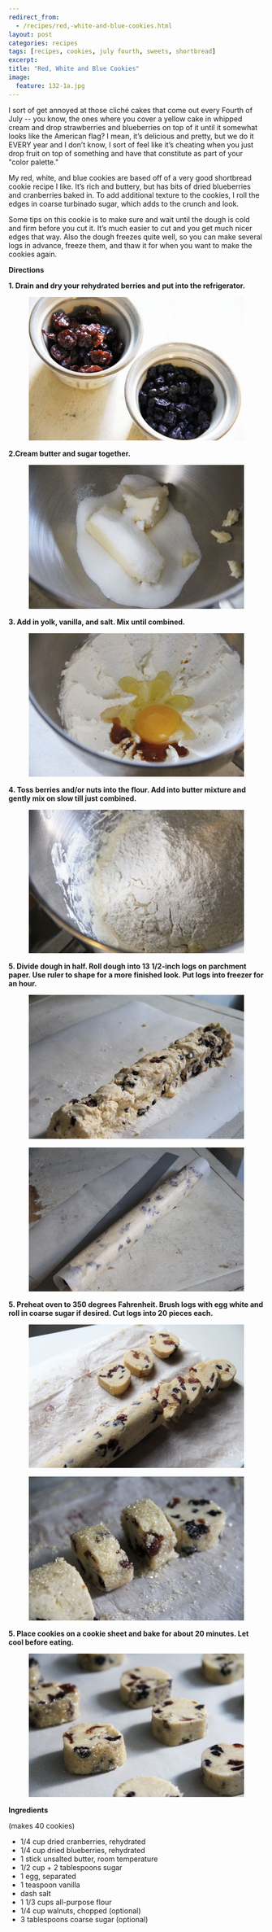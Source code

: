 ```yaml
---
redirect_from: 
  - /recipes/red,-white-and-blue-cookies.html
layout: post
categories: recipes
tags: [recipes, cookies, july fourth, sweets, shortbread]
excerpt: 
title: "Red, White and Blue Cookies"
image:
  feature: 132-1a.jpg
---
```


I sort of get annoyed at those cliché cakes that come out every Fourth of July -- you know, the ones where you cover a yellow cake in whipped cream and drop strawberries and blueberries on top of it until it somewhat looks like the American flag?  I mean, it’s delicious and pretty, but we do it EVERY year and I don’t know, I sort of feel like it’s cheating when you just drop fruit on top of something and have that constitute as part of your "color palette."

My red, white, and blue cookies are based off of a very good shortbread cookie recipe I like.  It’s rich and buttery, but has bits of dried blueberries and cranberries baked in.  To add additional texture to the cookies, I roll the edges in coarse turbinado sugar, which adds to the crunch and look.

Some tips on this cookie is to make sure and wait until the dough is cold and firm before you cut it.  It’s much easier to cut and you get much nicer edges that way.  Also the dough freezes quite well, so you can make several logs in advance, freeze them, and thaw it for when you want to make the cookies again.

__Directions__

__1. Drain and dry your rehydrated berries and put into the refrigerator.__

<figure> <img src='/images/132-8.jpg'> </figure>

__2.Cream butter and sugar together.__  

<figure> <img src='/images/132-2.jpg'> </figure>

__3. Add in yolk, vanilla, and salt. Mix until combined.__  

<figure> <img src='/images/132-4.jpg'> </figure>


__4. Toss berries and/or nuts into the flour. Add into butter mixture and gently mix on slow till just combined.__

<figure> <img src='/images/132-6.jpg'> </figure>

__5. Divide dough in half.  Roll dough into 13 1/2-inch logs on parchment paper.  Use ruler to shape for a more finished look.  Put logs into freezer for an hour.__  

<figure> <img src='/images/132-9.jpg'> </figure>

<figure> <img src='/images/132-10.jpg'> </figure>

__5. Preheat oven to 350 degrees Fahrenheit.  Brush logs with egg white and roll in coarse sugar if desired. Cut logs into 20 pieces each.__  

<figure> <img src='/images/132-12.jpg'> </figure>

<figure> <img src='/images/132-13.jpg'> </figure>

__5. Place cookies on a cookie sheet and bake for about 20 minutes.  Let cool before eating.__  

<figure> <img src='/images/132-14.jpg'> </figure>

<section class='recipe'>
<p><strong>Ingredients</strong></p>

<p>(makes 40 cookies)</p>

<ul><li>1/4 cup dried cranberries, rehydrated</li><li>1/4 cup dried blueberries, rehydrated</li><li>1 stick unsalted butter, room temperature</li><li>1/2 cup + 2 tablespoons sugar</li><li>1 egg, separated</li><li>1 teaspoon vanilla</li><li>dash salt</li><li>1 1/3 cups all-purpose flour</li><li>1/4 cup walnuts, chopped (optional)</li><li>3 tablespoons coarse sugar (optional)</li></ul></section>